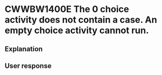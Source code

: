 # CWWBW1400E The 0 choice activity does not contain a case. An empty choice activity cannot run.

## Explanation

## User response